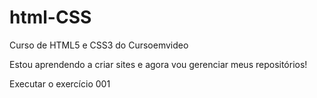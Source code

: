 # html-CSS
 Curso de HTML5 e CSS3 do Cursoemvideo

Estou aprendendo a criar sites e agora vou gerenciar meus repositórios!

<a herf="https://cunha-1973.github.io/html-CSS/exercicios/exe001/index.html">Executar o exercício 001</a>